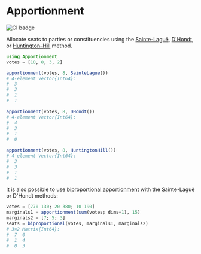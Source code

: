# Apportionment

![CI badge](https://github.com/fmhahne/Apportionment.jl/actions/workflows/CI.yml/badge.svg)

Allocate seats to parties or constituencies using the [Sainte-Laguë][], [D'Hondt][], or [Huntington–Hill][] method.

[Sainte-Laguë]: https://en.wikipedia.org/wiki/Webster/Sainte-Lagu%C3%AB_method
[D'Hondt]: https://en.wikipedia.org/wiki/D%27Hondt_method
[Huntington–Hill]: https://en.wikipedia.org/wiki/Huntington%E2%80%93Hill_method

```julia
using Apportionment
votes = [10, 8, 3, 2]

apportionment(votes, 8, SainteLague())
# 4-element Vector{Int64}:
#  3
#  3
#  1
#  1

apportionment(votes, 8, DHondt())
# 4-element Vector{Int64}:
#  4
#  3
#  1
#  0

apportionment(votes, 8, HuntingtonHill())
# 4-element Vector{Int64}:
#  3
#  3
#  1
#  1
```

It is also possible to use [biproportional apportionment][] with the Sainte-Laguë or D'Hondt methods:

[biproportional apportionment]: https://en.wikipedia.org/wiki/Biproportional_apportionment

```julia
votes = [770 130; 20 380; 10 190]
marginals1 = apportionment(sum(votes; dims=1), 15)
marginals2 = [7; 5; 3]
seats = biproportional(votes, marginals1, marginals2)
# 3×2 Matrix{Int64}:
#  7  0
#  1  4
#  0  3
```
